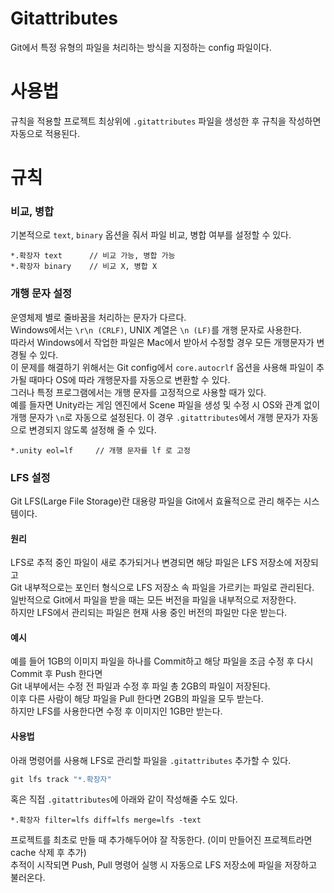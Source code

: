 # Gitattributes
Git에서 특정 유형의 파일을 처리하는 방식을 지정하는 config 파일이다.

# 사용법
규칙을 적용할 프로젝트 최상위에 `.gitattributes` 파일을 생성한 후 규칙을 작성하면 자동으로 적용된다.

# 규칙

### 비교, 병합
기본적으로 `text`, `binary` 옵션을 줘서 파일 비교, 병합 여부를 설정할 수 있다.
```
*.확장자 text      // 비교 가능, 병합 가능
*.확장자 binary    // 비교 X, 병합 X
```

### 개행 문자 설정
운영체제 별로 줄바꿈을 처리하는 문자가 다르다.  
Windows에서는 `\r\n (CRLF)`, UNIX 계열은 `\n (LF)`를 개행 문자로 사용한다.  
따라서 Windows에서 작업한 파일은 Mac에서 받아서 수정할 경우 모든 개행문자가 변경될 수 있다.  
이 문제를 해결하기 위해서는 Git config에서 `core.autocrlf` 옵션을 사용해 파일이 추가될 때마다 OS에 따라 개행문자를 자동으로 변환할 수 있다.  
그러나 특정 프로그램에서는 개행 문자를 고정적으로 사용할 때가 있다.  
예를 들자면 Unity라는 게임 엔진에서 Scene 파일을 생성 및 수정 시 OS와 관계 없이 개행 문자가 `\n`로 자동으로 설정된다.
이 경우 `.gitattributes`에서 개행 문자가 자동으로 변경되지 않도록 설정해 줄 수 있다.
```
*.unity eol=lf     // 개행 문자를 lf 로 고정
```

### LFS 설정
Git LFS(Large File Storage)란 대용량 파일을 Git에서 효율적으로 관리 해주는 시스템이다.  

#### 원리
LFS로 추적 중인 파일이 새로 추가되거나 변경되면 해당 파일은 LFS 저장소에 저장되고  
Git 내부적으로는 포인터 형식으로 LFS 저장소 속 파일을 가르키는 파일로 관리된다.  
일반적으로 Git에서 파일을 받을 때는 모든 버전을 파일을 내부적으로 저장한다.  
하지만 LFS에서 관리되는 파일은 현재 사용 중인 버전의 파일만 다운 받는다.

#### 예시
예를 들어 1GB의 이미지 파일을 하나를 Commit하고 해당 파일을 조금 수정 후 다시 Commit 후 Push 한다면  
Git 내부에서는 수정 전 파일과 수정 후 파일 총 2GB의 파일이 저장된다.  
이후 다른 사람이 해당 파일을 Pull 한다면 2GB의 파일을 모두 받는다.  
하지만 LFS를 사용한다면 수정 후 이미지인 1GB만 받는다.  

#### 사용법
아래 명령어를 사용해 LFS로 관리할 파일을 `.gitattributes` 추가할 수 있다.  
``` cmd
git lfs track "*.확장자"
```
혹은 직접 `.gitattributes`에 아래와 같이 작성해줄 수도 있다.
```
*.확장자 filter=lfs diff=lfs merge=lfs -text
```
프로젝트를 최초로 만들 때 추가해두어야 잘 작동한다. (이미 만들어진 프로젝트라면 cache 삭제 후 추가)  
추적이 시작되면 Push, Pull 명령어 실행 시 자동으로 LFS 저장소에 파일을 저장하고 불러온다.  
